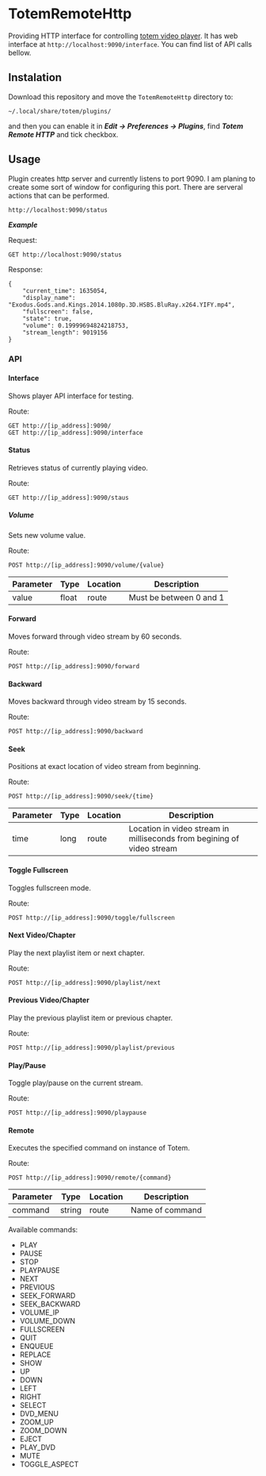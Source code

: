 # TotemRemoteHttp

Providing HTTP interface for controlling [totem video player](https://wiki.gnome.org/Apps/Videos).
It has web interface at ```http://localhost:9090/interface```. You can find list of API calls bellow.

## Instalation

Download this repository and move the `TotemRemoteHttp` directory to:
```
~/.local/share/totem/plugins/
```
and then you can enable it in ***Edit → Preferences → Plugins***, find ***Totem Remote HTTP***
and tick checkbox.

## Usage

Plugin creates http server and currently listens to port 9090. I am planing to create some sort of window for configuring this port.
There are serveral actions that can be performed.

```
http://localhost:9090/status
```

***Example***

Request:
```
GET http://localhost:9090/status
```

Response:
```
{
    "current_time": 1635054, 
    "display_name": "Exodus.Gods.and.Kings.2014.1080p.3D.HSBS.BluRay.x264.YIFY.mp4", 
    "fullscreen": false, 
    "state": true, 
    "volume": 0.19999694824218753, 
    "stream_length": 9019156
}
```

### API

#### Interface

Shows player API interface for testing.

Route:
```
GET http://[ip_address]:9090/
GET http://[ip_address]:9090/interface
```

#### Status

Retrieves status of currently playing video.

Route:
```
GET http://[ip_address]:9090/staus
```

##### Volume

Sets new volume value.

Route:
```
POST http://[ip_address]:9090/volume/{value}
```

| Parameter |  Type  | Location | Description                |
|-----------|--------|----------|----------------------------|
| value     | float  | route    | Must be between 0 and 1    |

#### Forward

Moves forward through video stream by 60 seconds.

Route:
```
POST http://[ip_address]:9090/forward
```

#### Backward

Moves backward through video stream by 15 seconds.

Route:
```
POST http://[ip_address]:9090/backward
```

#### Seek

Positions at exact location of video stream from beginning.

Route:
```
POST http://[ip_address]:9090/seek/{time}
```

| Parameter |  Type  | Location | Description                |
|-----------|--------|----------|----------------------------|
| time      | long   | route    | Location in video stream in milliseconds from begining of video stream    |

#### Toggle Fullscreen

Toggles fullscreen mode.

Route:
```
POST http://[ip_address]:9090/toggle/fullscreen
```

#### Next Video/Chapter

Play the next playlist item or next chapter.

Route:
```
POST http://[ip_address]:9090/playlist/next
```

#### Previous Video/Chapter

Play the previous playlist item or previous chapter.

Route:
```
POST http://[ip_address]:9090/playlist/previous
```

#### Play/Pause

Toggle play/pause on the current stream.

Route:
```
POST http://[ip_address]:9090/playpause
```

#### Remote

Executes the specified command on instance of Totem.

Route:
```
POST http://[ip_address]:9090/remote/{command}
```

| Parameter |  Type  | Location | Description                |
|-----------|--------|----------|----------------------------|
| command   | string | route    | Name of command            |

Available commands:

- PLAY
- PAUSE
- STOP
- PLAYPAUSE
- NEXT
- PREVIOUS
- SEEK_FORWARD
- SEEK_BACKWARD
- VOLUME_IP
- VOLUME_DOWN
- FULLSCREEN
- QUIT
- ENQUEUE
- REPLACE
- SHOW
- UP
- DOWN
- LEFT
- RIGHT
- SELECT
- DVD_MENU
- ZOOM_UP
- ZOOM_DOWN
- EJECT
- PLAY_DVD
- MUTE
- TOGGLE_ASPECT

